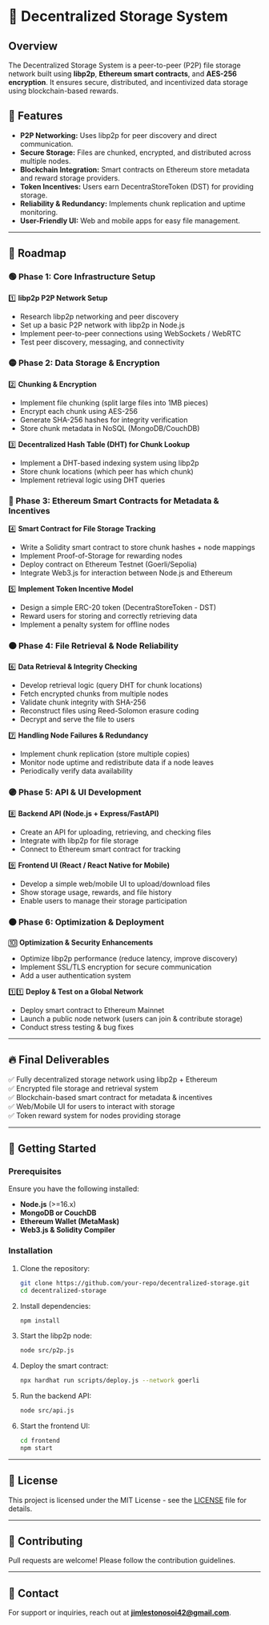 # 🚀 Decentralized Storage System

## Overview
The Decentralized Storage System is a peer-to-peer (P2P) file storage network built using **libp2p**, **Ethereum smart contracts**, and **AES-256 encryption**. It ensures secure, distributed, and incentivized data storage using blockchain-based rewards.

## 🌟 Features
- **P2P Networking:** Uses libp2p for peer discovery and direct communication.
- **Secure Storage:** Files are chunked, encrypted, and distributed across multiple nodes.
- **Blockchain Integration:** Smart contracts on Ethereum store metadata and reward storage providers.
- **Token Incentives:** Users earn DecentraStoreToken (DST) for providing storage.
- **Reliability & Redundancy:** Implements chunk replication and uptime monitoring.
- **User-Friendly UI:** Web and mobile apps for easy file management.

---

## 📍 Roadmap

### 🟢 Phase 1: Core Infrastructure Setup
1️⃣ **libp2p P2P Network Setup**
- Research libp2p networking and peer discovery
- Set up a basic P2P network with libp2p in Node.js
- Implement peer-to-peer connections using WebSockets / WebRTC
- Test peer discovery, messaging, and connectivity

### 🟡 Phase 2: Data Storage & Encryption
2️⃣ **Chunking & Encryption**
- Implement file chunking (split large files into 1MB pieces)
- Encrypt each chunk using AES-256
- Generate SHA-256 hashes for integrity verification
- Store chunk metadata in NoSQL (MongoDB/CouchDB)

3️⃣ **Decentralized Hash Table (DHT) for Chunk Lookup**
- Implement a DHT-based indexing system using libp2p
- Store chunk locations (which peer has which chunk)
- Implement retrieval logic using DHT queries

### 🔵 Phase 3: Ethereum Smart Contracts for Metadata & Incentives
4️⃣ **Smart Contract for File Storage Tracking**
- Write a Solidity smart contract to store chunk hashes + node mappings
- Implement Proof-of-Storage for rewarding nodes
- Deploy contract on Ethereum Testnet (Goerli/Sepolia)
- Integrate Web3.js for interaction between Node.js and Ethereum

5️⃣ **Implement Token Incentive Model**
- Design a simple ERC-20 token (DecentraStoreToken - DST)
- Reward users for storing and correctly retrieving data
- Implement a penalty system for offline nodes

### 🟠 Phase 4: File Retrieval & Node Reliability
6️⃣ **Data Retrieval & Integrity Checking**
- Develop retrieval logic (query DHT for chunk locations)
- Fetch encrypted chunks from multiple nodes
- Validate chunk integrity with SHA-256
- Reconstruct files using Reed-Solomon erasure coding
- Decrypt and serve the file to users

7️⃣ **Handling Node Failures & Redundancy**
- Implement chunk replication (store multiple copies)
- Monitor node uptime and redistribute data if a node leaves
- Periodically verify data availability

### 🟣 Phase 5: API & UI Development
8️⃣ **Backend API (Node.js + Express/FastAPI)**
- Create an API for uploading, retrieving, and checking files
- Integrate with libp2p for file storage
- Connect to Ethereum smart contract for tracking

9️⃣ **Frontend UI (React / React Native for Mobile)**
- Develop a simple web/mobile UI to upload/download files
- Show storage usage, rewards, and file history
- Enable users to manage their storage participation

### 🟤 Phase 6: Optimization & Deployment
🔟 **Optimization & Security Enhancements**
- Optimize libp2p performance (reduce latency, improve discovery)
- Implement SSL/TLS encryption for secure communication
- Add a user authentication system

1️⃣1️⃣ **Deploy & Test on a Global Network**
- Deploy smart contract to Ethereum Mainnet
- Launch a public node network (users can join & contribute storage)
- Conduct stress testing & bug fixes

---

## 🔥 Final Deliverables
✅ Fully decentralized storage network using libp2p + Ethereum  
✅ Encrypted file storage and retrieval system  
✅ Blockchain-based smart contract for metadata & incentives  
✅ Web/Mobile UI for users to interact with storage  
✅ Token reward system for nodes providing storage  

---

## 🚀 Getting Started

### Prerequisites
Ensure you have the following installed:
- **Node.js** (>=16.x)
- **MongoDB or CouchDB**
- **Ethereum Wallet (MetaMask)**
- **Web3.js & Solidity Compiler**

### Installation
1. Clone the repository:
   ```bash
   git clone https://github.com/your-repo/decentralized-storage.git
   cd decentralized-storage
   ```
2. Install dependencies:
   ```bash
   npm install
   ```
3. Start the libp2p node:
   ```bash
   node src/p2p.js
   ```
4. Deploy the smart contract:
   ```bash
   npx hardhat run scripts/deploy.js --network goerli
   ```
5. Run the backend API:
   ```bash
   node src/api.js
   ```
6. Start the frontend UI:
   ```bash
   cd frontend
   npm start
   ```

---

## 📜 License
This project is licensed under the MIT License - see the [LICENSE](LICENSE) file for details.

---

## 🤝 Contributing
Pull requests are welcome! Please follow the contribution guidelines.

---

## 📩 Contact
For support or inquiries, reach out at **jimlestonosoi42@gmail.com**.